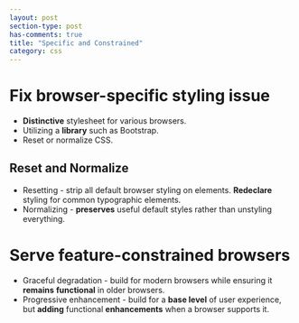 ```yaml
---
layout: post
section-type: post
has-comments: true
title: "Specific and Constrained"
category: css
---
```


# Fix browser-specific styling issue

- **Distinctive** stylesheet for various browsers.
- Utilizing a **library** such as Bootstrap.
- Reset or normalize CSS.

## Reset and Normalize

- Resetting - strip all default browser styling on elements. **Redeclare** styling for common typographic elements.
- Normalizing - **preserves** useful default styles rather than unstyling everything.

# Serve feature-constrained browsers

- Graceful degradation - build for modern browsers while ensuring it **remains** **functional** in older browsers.
- Progressive enhancement - build for a **base level** of user experience, but **adding** functional **enhancements** when a browser supports it.